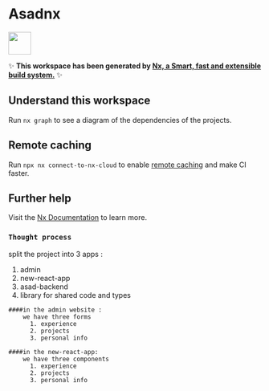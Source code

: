 # Asadnx

<a alt="Nx logo" href="https://nx.dev" target="_blank" rel="noreferrer"><img src="https://raw.githubusercontent.com/nrwl/nx/master/images/nx-logo.png" width="45"></a>

✨ **This workspace has been generated by [Nx, a Smart, fast and extensible build system.](https://nx.dev)** ✨

## Understand this workspace

Run `nx graph` to see a diagram of the dependencies of the projects.

## Remote caching

Run `npx nx connect-to-nx-cloud` to enable [remote caching](https://nx.app) and make CI faster.

## Further help

Visit the [Nx Documentation](https://nx.dev) to learn more.


### `Thought process`
split the project into 3 apps :

  1. admin
  2. new-react-app
  3. asad-backend
  4. library for shared code and types

    ####in the admin website : 
        we have three forms
          1. experience
          2. projects 
          3. personal info 
          
    ####in the new-react-app: 
        we have three components
          1. experience
          2. projects 
          3. personal info 
          
    
       
          
          


